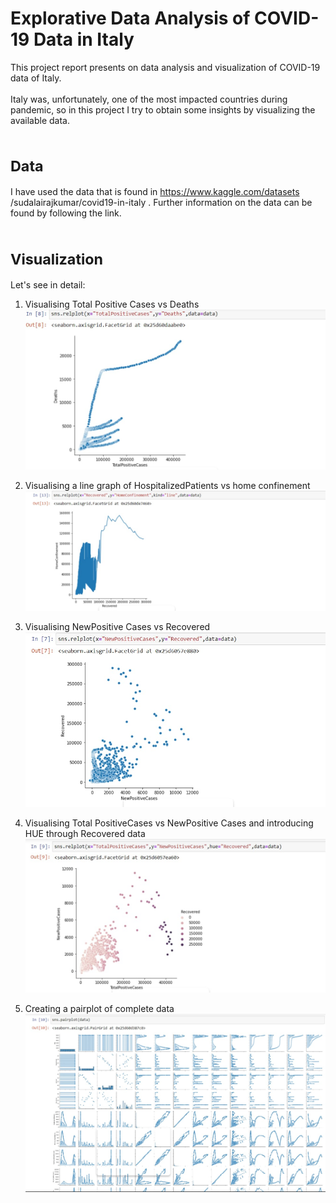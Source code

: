 # Explorative Data Analysis of COVID-19 Data in Italy

This project report presents on data analysis and visualization of COVID-19 data of Italy.
<br /> <br />
Italy was, unfortunately, one of the most impacted countries during pandemic, so in this project I try to obtain some insights by visualizing the available data. 

# <sub>Data</sub>
I have used the data that is found in https://www.kaggle.com/datasets /sudalairajkumar/covid19-in-italy . Further information on the data can be found by following the link.

# <sub>Visualization</sub>

Let's see in detail:

1. Visualising Total Positive Cases vs Deaths
![](plots/TotalPositiveCases_vs_Deaths.jpg)

2. Visualising a line graph of HospitalizedPatients vs home confinement
![](plots/Recovered_vs_HomeConfinement.jpg)

3. Visualising NewPositive Cases vs Recovered
![](plots/NewPositiveCases_vs_Recovered.jpg)

4. Visualising Total PositiveCases vs NewPositive Cases and introducing HUE through Recovered data
![](plots/TotalPositiveCases_vs_NewPositiveCases.jpg)

5. Creating a pairplot of complete data
![](plots/gridView.jpg)


